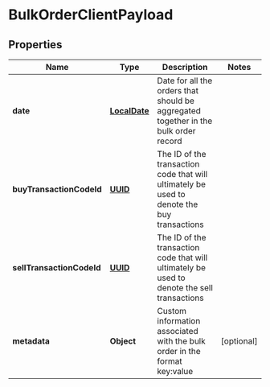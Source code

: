 
# BulkOrderClientPayload

## Properties
Name | Type | Description | Notes
------------ | ------------- | ------------- | -------------
**date** | [**LocalDate**](LocalDate.md) | Date for all the orders that should be aggregated together in the bulk order record | 
**buyTransactionCodeId** | [**UUID**](UUID.md) | The ID of the transaction code that will ultimately be used to denote the buy transactions | 
**sellTransactionCodeId** | [**UUID**](UUID.md) | The ID of the transaction code that will ultimately be used to denote the sell transactions | 
**metadata** | **Object** | Custom information associated with the bulk order in the format key:value |  [optional]



